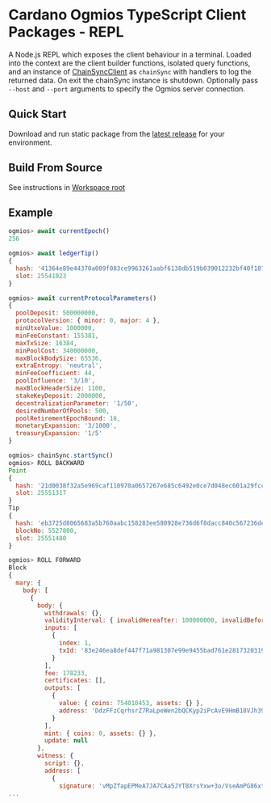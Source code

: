 # Cardano Ogmios TypeScript Client Packages - REPL

A Node.js REPL which exposes the client behaviour in a terminal. Loaded into the context are
the client builder functions, isolated query functions, and an instance of [ChainSyncClient] as
`chainSync` with handlers to log the returned data. On exit the chainSync instance is shutdown.
Optionally pass `--host` and `--port` arguments to specify the Ogmios server connection.

## Quick Start
Download and run static package from the [latest release] for your environment.

## Build From Source
See instructions in [Workspace root]

[ChainSyncClient]: ../client/src/ChainSync/ChainSyncClient.ts
[latest release]: https://github.com/cardanosolutions/ogmios/releases
[Workspace root]: ../..

## Example
``` js
ogmios> await currentEpoch()
256

ogmios> await ledgerTip()
{
  hash: '41364e89e44370a009f083ce9963261aabf6138db519b039012232bf40f187f8',
  slot: 25541023
}

ogmios> await currentProtocolParameters()
{
  poolDeposit: 500000000,
  protocolVersion: { minor: 0, major: 4 },
  minUtxoValue: 1000000,
  minFeeConstant: 155381,
  maxTxSize: 16384,
  minPoolCost: 340000000,
  maxBlockBodySize: 65536,
  extraEntropy: 'neutral',
  minFeeCoefficient: 44,
  poolInfluence: '3/10',
  maxBlockHeaderSize: 1100,
  stakeKeyDeposit: 2000000,
  decentralizationParameter: '1/50',
  desiredNumberOfPools: 500,
  poolRetirementEpochBound: 18,
  monetaryExpansion: '3/1000',
  treasuryExpansion: '1/5'
}

ogmios> chainSync.startSync()
ogmios> ROLL BACKWARD
Point
{
  hash: '21d0038f32a5e969caf110970a0657267e685c6492e0ce7d048ec601a29fcc2e',
  slot: 25551317
}
Tip
{
  hash: 'eb3725d8065683a5b760aabc158283ee580928e736d6f8dacc840c567236dedf',
  blockNo: 5527800,
  slot: 25551480
}

ogmios> ROLL FORWARD
Block
{
  mary: {
    body: [
      {
        body: {
          withdrawals: {},
          validityInterval: { invalidHereafter: 100000000, invalidBefore: null },
          inputs: [
            {
              index: 1,
              txId: '83e246ea8def447f71a981307e99e9455bad761e2817320319daed2b42a6bec2'
            }
          ],
          fee: 178233,
          certificates: [],
          outputs: [
            {
              value: { coins: 754010453, assets: {} },
              address: 'DdzFFzCqrhsrZ7RaLpeWen2bQCKyp2iPcAvE9HmB18VJh39dixDfGdXcxQRS9vUfU3jCv5qMrrTz62MpWXefmWouxDBmVeLyDjLNxHJi'
            }
          ],
          mint: { coins: 0, assets: {} },
          update: null
        },
        witness: {
          script: {},
          address: [
            {
              signature: 'vMpZfapEPMeA7JA7CAa5JYT8XrsYxw+3o/VseAmPG86xtNfB07mvbXV5ed8Pccmi3MgB0RIc4hJ2SaKmaYwyBg==',
...
